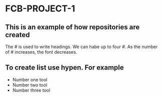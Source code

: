 # FCB-PROJECT-1

## This is an example of how repositories are created
The # is used to write headings. We can habe up to four #. As the number of # increases, the font decreases.

## To create list use hypen. For example
- Number one tool
- Number two tool
- Number three tool


